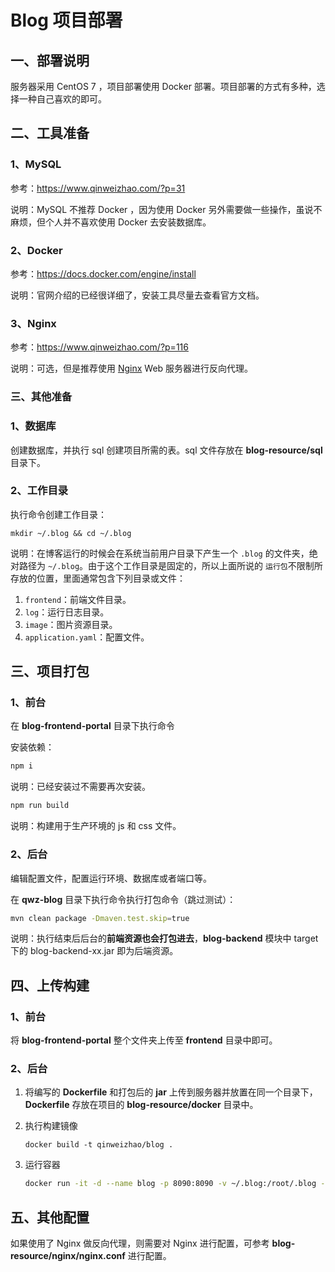 # Blog 项目部署

## 一、部署说明

服务器采用  CentOS 7 ，项目部署使用 Docker 部署。项目部署的方式有多种，选择一种自己喜欢的即可。

## 二、工具准备

### 1、MySQL

参考：https://www.qinweizhao.com/?p=31

说明：MySQL 不推荐 Docker ，因为使用 Docker 另外需要做一些操作，虽说不麻烦，但个人并不喜欢使用 Docker 去安装数据库。

### 2、Docker

参考：https://docs.docker.com/engine/install

说明：官网介绍的已经很详细了，安装工具尽量去查看官方文档。

### 3、Nginx

参考：https://www.qinweizhao.com/?p=116

说明：可选，但是推荐使用 [Nginx](http://nginx.org/)  Web 服务器进行反向代理。

### 三、其他准备

### 1、数据库

创建数据库，并执行 sql 创建项目所需的表。sql 文件存放在 **blog-resource/sql** 目录下。

### 2、工作目录

执行命令创建工作目录：

```
mkdir ~/.blog && cd ~/.blog
```

说明：在博客运行的时候会在系统当前用户目录下产生一个 `.blog` 的文件夹，绝对路径为 `~/.blog`。由于这个工作目录是固定的，所以上面所说的 `运行包`不限制所存放的位置，里面通常包含下列目录或文件：

1. `frontend`：前端文件目录。
2. `log`：运行日志目录。
3. `image`：图片资源目录。
4. `application.yaml`：配置文件。

## 三、项目打包

### 1、前台

在 **blog-frontend-portal** 目录下执行命令

安装依赖：

```sh
npm i
```

说明：已经安装过不需要再次安装。

```sh
npm run build
```

说明：构建用于生产环境的 js 和 css 文件。

### 2、后台

编辑配置文件，配置运行环境、数据库或者端口等。

在 **qwz-blog** 目录下执行命令执行打包命令（跳过测试）：

```sh
mvn clean package -Dmaven.test.skip=true
```

说明：执行结束后后台的**前端资源也会打包进去**，**blog-backend** 模块中 target 下的 blog-backend-xx.jar 即为后端资源。

## 四、上传构建

### 1、前台

将 **blog-frontend-portal** 整个文件夹上传至 **frontend** 目录中即可。

### 2、后台

1. 将编写的 **Dockerfile** 和打包后的 **jar** 上传到服务器并放置在同一个目录下，**Dockerfile** 存放在项目的 **blog-resource/docker** 目录中。

2. 执行构建镜像

   ```
   docker build -t qinweizhao/blog .
   ```

3. 运行容器

   ```sh
   docker run -it -d --name blog -p 8090:8090 -v ~/.blog:/root/.blog --restart=unless-stopped qinweizhao/blog
   ```
   
## 五、其他配置

如果使用了 Nginx 做反向代理，则需要对 Nginx 进行配置，可参考 **blog-resource/nginx/nginx.conf** 进行配置。
